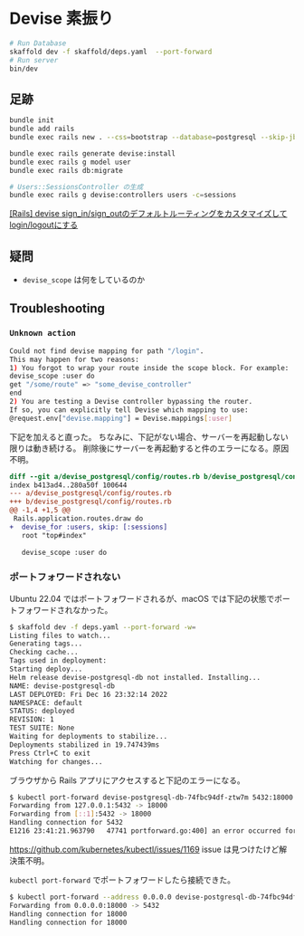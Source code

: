 # Devise 素振り

```bash
# Run Database
skaffold dev -f skaffold/deps.yaml  --port-forward
# Run server
bin/dev
```


## 足跡

```bash
bundle init
bundle add rails
bundle exec rails new . --css=bootstrap --database=postgresql --skip-jbuilder
```

```bash
bundle exec rails generate devise:install
bundle exec rails g model user
bundle exec rails db:migrate
```

```bash
# Users::SessionsController の生成
bundle exec rails g devise:controllers users -c=sessions 
```

[[Rails] devise sign_in/sign_outのデフォルトルーティングをカスタマイズしてlogin/logoutにする](https://tech.mof-mof.co.jp/blog/devise-custom-routes/)

## 疑問

- `devise_scope` は何をしているのか

## Troubleshooting

### `Unknown action`

```bash
Could not find devise mapping for path "/login".
This may happen for two reasons:
1) You forgot to wrap your route inside the scope block. For example:
devise_scope :user do
get "/some/route" => "some_devise_controller"
end
2) You are testing a Devise controller bypassing the router.
If so, you can explicitly tell Devise which mapping to use:
@request.env["devise.mapping"] = Devise.mappings[:user]
```

下記を加えると直った。
ちなみに、下記がない場合、サーバーを再起動しない限りは動き続ける。
削除後にサーバーを再起動すると件のエラーになる。原因不明。

```diff
diff --git a/devise_postgresql/config/routes.rb b/devise_postgresql/config/routes.rb
index b413ad4..280a50f 100644
--- a/devise_postgresql/config/routes.rb
+++ b/devise_postgresql/config/routes.rb
@@ -1,4 +1,5 @@
 Rails.application.routes.draw do
+  devise_for :users, skip: [:sessions]
   root "top#index"
 
   devise_scope :user do
```

### ポートフォワードされない　

Ubuntu 22.04 ではポートフォワードされるが、macOS では下記の状態でポートフォワードされなかった。

```bash
$ skaffold dev -f deps.yaml --port-forward -w=
Listing files to watch...
Generating tags...
Checking cache...
Tags used in deployment:
Starting deploy...
Helm release devise-postgresql-db not installed. Installing...
NAME: devise-postgresql-db
LAST DEPLOYED: Fri Dec 16 23:32:14 2022
NAMESPACE: default
STATUS: deployed
REVISION: 1
TEST SUITE: None
Waiting for deployments to stabilize...
Deployments stabilized in 19.747439ms
Press Ctrl+C to exit
Watching for changes...
```

ブラウザから Rails アプリにアクセスすると下記のエラーになる。

```bash
$ kubectl port-forward devise-postgresql-db-74fbc94df-ztw7m 5432:18000
Forwarding from 127.0.0.1:5432 -> 18000
Forwarding from [::1]:5432 -> 18000
Handling connection for 5432
E1216 23:41:21.963790   47741 portforward.go:400] an error occurred forwarding 5432 -> 18000: error forwarding port 18000 to pod 802bbf9ddcbb81dd45330e4d350cfac881c28ba8afc761965d825c5faa080f4c, uid : exit status 1: 2022/12/16 14:41:21 socat[26041] E connect(17, AF=2 127.0.0.1:18000, 16): Connection refused
```

https://github.com/kubernetes/kubectl/issues/1169 issue は見つけたけど解決策不明。

`kubectl port-forward` でポートフォワードしたら接続できた。

```bash
$ kubectl port-forward --address 0.0.0.0 devise-postgresql-db-74fbc94df-pmsgt 18000:5432
Forwarding from 0.0.0.0:18000 -> 5432
Handling connection for 18000
Handling connection for 18000
```
